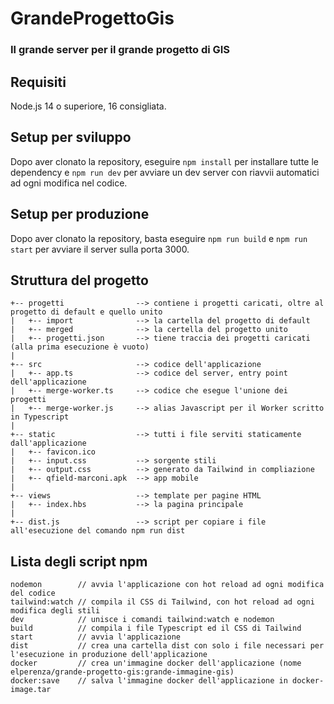 # GrandeProgettoGis
### Il grande server per il grande progetto di GIS

## Requisiti
Node.js 14 o superiore, 16 consigliata.

## Setup per sviluppo
Dopo aver clonato la repository, eseguire ```npm install``` per installare tutte le dependency e ```npm run dev``` per avviare un dev server con riavvii automatici ad ogni modifica nel codice.

## Setup per produzione
Dopo aver clonato la repository, basta eseguire ```npm run build``` e ```npm run start``` per avviare il server sulla porta 3000.  

## Struttura del progetto
```
+-- progetti                --> contiene i progetti caricati, oltre al progetto di default e quello unito
|   +-- import              --> la cartella del progetto di default
|   +-- merged              --> la certella del progetto unito
|   +-- progetti.json       --> tiene traccia dei progetti caricati (alla prima esecuzione è vuoto)
|
+-- src                     --> codice dell'applicazione
|   +-- app.ts              --> codice del server, entry point dell'applicazione
|   +-- merge-worker.ts     --> codice che esegue l'unione dei progetti
|   +-- merge-worker.js     --> alias Javascript per il Worker scritto in Typescript
|                           
+-- static                  --> tutti i file serviti staticamente dall'applicazione
|   +-- favicon.ico
|   +-- input.css           --> sorgente stili
|   +-- output.css          --> generato da Tailwind in compliazione
|   +-- qfield-marconi.apk  --> app mobile
|
+-- views                   --> template per pagine HTML
|   +-- index.hbs           --> la pagina principale
|
+-- dist.js                 --> script per copiare i file all'esecuzione del comando npm run dist
```

## Lista degli script npm
```node
nodemon        // avvia l'applicazione con hot reload ad ogni modifica del codice
tailwind:watch // compila il CSS di Tailwind, con hot reload ad ogni modifica degli stili
dev            // unisce i comandi tailwind:watch e nodemon
build          // compila i file Typescript ed il CSS di Tailwind
start          // avvia l'applicazione
dist           // crea una cartella dist con solo i file necessari per l'esecuzione in produzione dell'applicazione
docker         // crea un'immagine docker dell'applicazione (nome elperenza/grande-progetto-gis:grande-immagine-gis)
docker:save    // salva l'immagine docker dell'applicazione in docker-image.tar
```

